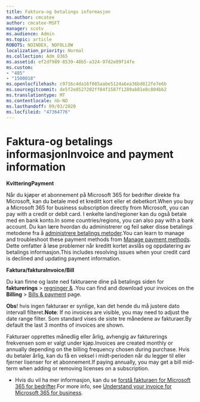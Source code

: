 ```yaml
---
title: Faktura-og betalings informasjon
ms.author: cmcatee
author: cmcatee-MSFT
manager: scotv
ms.audience: Admin
ms.topic: article
ROBOTS: NOINDEX, NOFOLLOW
localization_priority: Normal
ms.collection: Adm_O365
ms.assetid: ef2df989-8539-48b5-a324-97d2e09f14fe
ms.custom:
- "485"
- "1500018"
ms.openlocfilehash: c9716c4da16f085aabe5124a6ea36bd812fe7e6b
ms.sourcegitcommit: de5f2e8527202ff04f1587f1289ab81e8c804bb2
ms.translationtype: MT
ms.contentlocale: nb-NO
ms.lasthandoff: 09/03/2020
ms.locfileid: "47364776"
---
```

# <a name="invoice-and-payment-information"></a><span data-ttu-id="2c558-102">Faktura-og betalings informasjon</span><span class="sxs-lookup"><span data-stu-id="2c558-102">Invoice and payment information</span></span>

<span data-ttu-id="2c558-103">**Kvittering**</span><span class="sxs-lookup"><span data-stu-id="2c558-103">**Payment**</span></span>

<span data-ttu-id="2c558-104">Når du kjøper et abonnement på Microsoft 365 for bedrifter direkte fra Microsoft, kan du betale med et kreditt kort eller et debetkort.</span><span class="sxs-lookup"><span data-stu-id="2c558-104">When you buy a Microsoft 365 for business subscription directly from Microsoft, you can pay with a credit or debit card.</span></span>  <span data-ttu-id="2c558-105">I enkelte land/regioner kan du også betale med en bank konto.</span><span class="sxs-lookup"><span data-stu-id="2c558-105">In some countries/regions, you can also pay with a bank account.</span></span>  <span data-ttu-id="2c558-106">Du kan lære hvordan du administrerer og feil søker disse betalings metodene fra å [administrere betalings metoder](https://docs.microsoft.com/microsoft-365/commerce/billing-and-payments/manage-payment-methods).</span><span class="sxs-lookup"><span data-stu-id="2c558-106">You can learn to manage and troubleshoot these payment methods from [Manage payment methods](https://docs.microsoft.com/microsoft-365/commerce/billing-and-payments/manage-payment-methods).</span></span> <span data-ttu-id="2c558-107">Dette omfatter å løse problemer når kreditt kortet avslås og oppdatering av betalings informasjon.</span><span class="sxs-lookup"><span data-stu-id="2c558-107">This includes resolving issues when your credit card is declined and updating payment information.</span></span>

<span data-ttu-id="2c558-108">**Faktura/faktura**</span><span class="sxs-lookup"><span data-stu-id="2c558-108">**Invoice/Bill**</span></span>

<span data-ttu-id="2c558-109">Du kan finne og laste ned fakturaene dine på betalings siden for **fakturerings**  >  [regninger &](https://go.microsoft.com/fwlink/p/?linkid=848039) .</span><span class="sxs-lookup"><span data-stu-id="2c558-109">You can find and download your invoices on the **Billing** > [Bills & payment](https://go.microsoft.com/fwlink/p/?linkid=848039) page.</span></span>  

<span data-ttu-id="2c558-110">**Obs**! hvis ingen fakturaer er synlige, kan det hende du må justere dato intervall filteret.</span><span class="sxs-lookup"><span data-stu-id="2c558-110">**Note**: If no invoices are visible, you may need to adjust the date range filter.</span></span>  <span data-ttu-id="2c558-111">Som standard vises de siste tre månedene av fakturaer.</span><span class="sxs-lookup"><span data-stu-id="2c558-111">By default the last 3 months of invoices are shown.</span></span>

<span data-ttu-id="2c558-112">Fakturaer opprettes månedlig eller årlig, avhengig av fakturerings frekvensen som er valgt under kjøp.</span><span class="sxs-lookup"><span data-stu-id="2c558-112">Invoices are created monthly or annually depending on the billing frequency chosen during purchase.</span></span>  <span data-ttu-id="2c558-113">Hvis du betaler årlig, kan du få en veksel i midt-perioden når du legger til eller fjerner lisenser for et abonnement.</span><span class="sxs-lookup"><span data-stu-id="2c558-113">If paying annually, you may get a bill mid-term when adding or removing licenses on a subscription.</span></span>

- <span data-ttu-id="2c558-114">Hvis du vil ha mer informasjon, kan du se [forstå fakturaen for Microsoft 365 for bedrifter](https://docs.microsoft.com/microsoft-365/commerce/billing-and-payments/understand-your-invoice2).</span><span class="sxs-lookup"><span data-stu-id="2c558-114">For more info, see [Understand your invoice for Microsoft 365 for business](https://docs.microsoft.com/microsoft-365/commerce/billing-and-payments/understand-your-invoice2).</span></span>